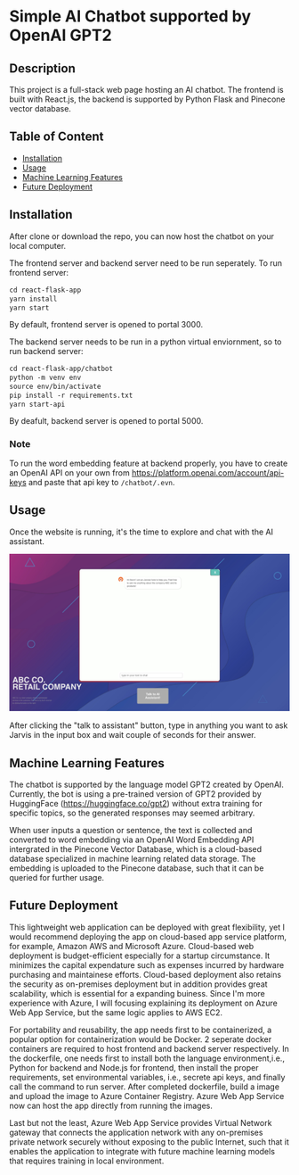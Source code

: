 # Simple AI Chatbot supported by OpenAI GPT2

## Description
This project is a full-stack web page hosting an AI chatbot. The frontend is built with React.js, the backend is supported by Python Flask and Pinecone vector database.


## Table of Content
- [Installation](#installation)
- [Usage](#usage)
- [Machine Learning Features](#mlfeatures)
- [Future Deployment](#deployment)

## Installation
After clone or download the repo, you can now host the chatbot on your local computer.

The frontend server and backend server need to be run seperately.
To run frontend server:
```
cd react-flask-app
yarn install
yarn start
```
By default, frontend server is opened to portal 3000.

The backend server needs to be run in a python virtual enviornment, so to run backend server:
```
cd react-flask-app/chatbot
python -m venv env
source env/bin/activate
pip install -r requirements.txt
yarn start-api
```
By deafult, backend server is opened to portal 5000.

### Note
To run the word embedding feature at backend properly, you have to create an OpenAI API on your own from https://platform.openai.com/account/api-keys and paste that api key to ```/chatbot/.evn```.

## Usage
Once the website is running, it's the time to explore and chat with the AI assistant. 
    
![alt text](./assets/usage.png?raw=true "Screenshot")
    
After clicking the "talk to assistant" button, type in anything you want to ask Jarvis in the input box and wait couple of seconds for their answer.

## Machine Learning Features
The chatbot is supported by the language model GPT2 created by OpenAI. Currently, the bot is using a pre-trained version of GPT2 provided by HuggingFace (https://huggingface.co/gpt2) without extra training for specific topics, so the generated responses may seemed arbitrary.  

When user inputs a question or sentence, the text is collected and converted to word embedding via an OpenAI Word Embedding API intergrated in the Pinecone Vector Database, which is a cloud-based database specialized in machine learning related data storage. The embedding is uploaded to the Pinecone database, such that it can be queried for further usage.

## Future Deployment
This lightweight web application can be deployed with great flexibility, yet I would recommend deploying the app on cloud-based app service platform, for example, Amazon AWS and Microsoft Azure. Cloud-based web deployment is budget-efficient especially for a startup circumstance. It minimizes the capital expendature such as expenses incurred by hardware purchasing and maintainese efforts. Cloud-based deployment also retains the security as on-premises deployment but in addition provides great scalability, which is essential for a expanding buiness. Since I'm more experience with Azure, I will focusing explaining its deployment on Azure Web App Service, but the same logic applies to AWS EC2.

For portability and reusability, the app needs first to be containerized, a popular option for containerization would be Docker. 2 seperate docker containers are required to host frontend and backend server respectively. In the dockerfile, one needs first to install both the language environment,i.e., Python for backend and Node.js for frontend, then install the proper requirements, set environmental variables, i.e., secrete api keys, and finally call the command to run server. After completed dockerfile, build a image and upload the image to Azure Container Registry. Azure Web App Service now can host the app directly from running the images.

Last but not the least, Azure Web App Service provides Virtual Network gateway that connects the application network with any on-premises private network securely without exposing to the public Internet, such that it enables the application to integrate with future machine learning models that requires training in local environment.
